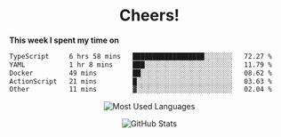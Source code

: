 <h1 align="center">Cheers!</h1>

**This week I spent my time on**
<!--START_SECTION:waka-->

```txt
TypeScript     6 hrs 58 mins   ██████████████████░░░░░░░   72.27 %
YAML           1 hr 8 mins     ███░░░░░░░░░░░░░░░░░░░░░░   11.79 %
Docker         49 mins         ██░░░░░░░░░░░░░░░░░░░░░░░   08.62 %
ActionScript   21 mins         █░░░░░░░░░░░░░░░░░░░░░░░░   03.63 %
Other          11 mins         ▓░░░░░░░░░░░░░░░░░░░░░░░░   02.04 %
```

<!--END_SECTION:waka-->

<p align="center"><img src="https://github-readme-stats.vercel.app/api/top-langs/?username=thnkrn&layout=compact&hide=html&theme=tokyonight" alt="Most Used Languages" /></p>

<p align="center"><img src="https://github-readme-stats.vercel.app/api?username=thnkrn&show_icons=true&count_private=true&theme=tokyonight&show=reviews&hide_rank=false&rank_icon=github" alt="GitHub Stats" /></p>

<!-- <p align="center"><a href="https://wakatime.com"><img src="https://wakatime.com/share/@thnkrn/40092326-d1bd-471b-89da-9a7c63939402.png" /></p>
 -->
